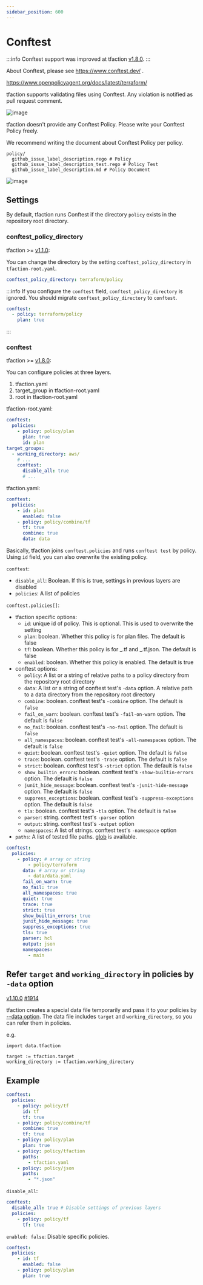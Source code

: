 ```yaml
---
sidebar_position: 600
---
```


# Conftest

:::info
Conftest support was improved at tfaction [v1.8.0](https://github.com/suzuki-shunsuke/tfaction/releases/tag/v1.8.0).
:::

About Conftest, please see https://www.conftest.dev/ .

https://www.openpolicyagent.org/docs/latest/terraform/

tfaction supports validating files using Conftest.
Any violation is notified as pull request comment.

![image](https://user-images.githubusercontent.com/13323303/150035710-249c4cbd-47fa-46d7-ae0d-28ab4ace1a64.png)

tfaction doesn't provide any Conftest Policy. Please write your Conftest Policy freely.

We recommend writing the document about Conftest Policy per policy.

```
policy/
  github_issue_label_description.rego # Policy
  github_issue_label_description_test.rego # Policy Test
  github_issue_label_description.md # Policy Document
```

![image](https://user-images.githubusercontent.com/13323303/150035773-1702fba7-5058-412f-b41c-f69793237dd7.png)

## Settings

By default, tfaction runs Conftest if the directory `policy` exists in the repository root directory.

### conftest_policy_directory

tfaction >= [v1.1.0](https://github.com/suzuki-shunsuke/tfaction/releases/tag/v1.1.0):

You can change the directory by the setting `conftest_policy_directory` in `tfaction-root.yaml`.

```yaml
conftest_policy_directory: terraform/policy
```

:::info
If you configure the `conftest` field, `conftest_policy_directory` is ignored.
You should migrate `conftest_policy_directory` to `conftest`.

```yaml
conftest:
  - policy: terraform/policy
    plan: true
```

:::

### conftest

tfaction >= [v1.8.0](https://github.com/suzuki-shunsuke/tfaction/releases/tag/v1.8.0):

You can configure policies at three layers.

1. tfaction.yaml
1. target_group in tfaction-root.yaml
1. root in tfaction-root.yaml

tfaction-root.yaml:

```yaml
conftest:
  policies:
    - policy: policy/plan
      plan: true
      id: plan
target_groups:
  - working_directory: aws/
    # ...
    conftest:
      disable_all: true
      # ...
```

tfaction.yaml:

```yaml
conftest:
  policies:
    - id: plan
      enabled: false
    - policy: policy/combine/tf
      tf: true
      combine: true
      data: data
```

Basically, tfaction joins `conftest.policies` and runs `conftest test` by policy.
Using `id` field, you can also overwrite the existing policy.

`conftest`:

- `disable_all`: Boolean. If this is true, settings in previous layers are disabled
- `policies`: A list of policies

`conftest.policies[]`:

- tfaction specific options:
  - `id`: unique id of policy. This is optional. This is used to overwrite the setting
  - `plan`: boolean. Whether this policy is for plan files. The default is false
  - `tf`: boolean. Whether this policy is for _.tf and _.tf.json. The default is false
  - `enabled`: boolean. Whether this policy is enabled. The default is true
- conftest options:
  - `policy`: A list or a string of relative paths to a policy directory from the repository root directory
  - `data`: A list or a string of conftest test's `-data` option. A relative path to a data directory from the repository root directory
  - `combine`: boolean. conftest test's `-combine` option. The default is `false`
  - `fail_on_warn`: boolean. conftest test's `-fail-on-warn` option. The default is `false`
  - `no_fail`: boolean. conftest test's `-no-fail` option. The default is `false`
  - `all_namespaces`: boolean. conftest test's `-all-namespaces` option. The default is `false`
  - `quiet`: boolean. conftest test's `-quiet` option. The default is `false`
  - `trace`: boolean. conftest test's `-trace` option. The default is `false`
  - `strict`: boolean. conftest test's `-strict` option. The default is `false`
  - `show_builtin_errors`: boolean. conftest test's `-show-builtin-errors` option. The default is `false`
  - `junit_hide_message`: boolean. conftest test's `-junit-hide-message` option. The default is `false`
  - `suppress_exceptions`: boolean. conftest test's `-suppress-exceptions` option. The default is `false`
  - `tls`: boolean. conftest test's `-tls` option. The default is `false`
  - `parser`: string. conftest test's `-parser` option
  - `output`: string. conftest test's `-output` option
  - `namespaces`: A list of strings. conftest test's `-namespace` option
- `paths`: A list of tested file paths. [glob](https://www.npmjs.com/package/glob) is available.

```yaml
conftest:
  policies:
    - policy: # array or string
        - policy/terraform
      data: # array or string
        - data/data.yaml
      fail_on_warn: true
      no_fail: true
      all_namespaces: true
      quiet: true
      trace: true
      strict: true
      show_builtin_errors: true
      junit_hide_message: true
      suppress_exceptions: true
      tls: true
      parser: hcl
      output: json
      namespaces:
        - main
```

## Refer `target` and `working_directory` in policies by `-data` option

[v1.10.0](https://github.com/suzuki-shunsuke/tfaction/releases/tag/v1.9.0) [#1914](https://github.com/suzuki-shunsuke/tfaction/pull/1914)

tfaction creates a special data file temporarily and pass it to your policies by [--data option](https://www.conftest.dev/options/#-data).
The data file includes `target` and `working_directory`, so you can refer them in policies.

e.g.

```rego
import data.tfaction

target := tfaction.target
working_directory := tfaction.working_directory
```

## Example

```yaml
conftest:
  policies:
    - policy: policy/tf
      id: tf
      tf: true
    - policy: policy/combine/tf
      combine: true
      tf: true
    - policy: policy/plan
      plan: true
    - policy: policy/tfaction
      paths:
        - tfaction.yaml
    - policy: policy/json
      paths:
        - "*.json"
```

`disable_all`:

```yaml
conftest:
  disable_all: true # Disable settings of previous layers
  policies:
    - policy: policy/tf
      tf: true
```

`enabled: false`: Disable specific policies.

```yaml
conftest:
  policies:
    - id: tf
      enabled: false
    - policy: policy/plan
      plan: true
```
